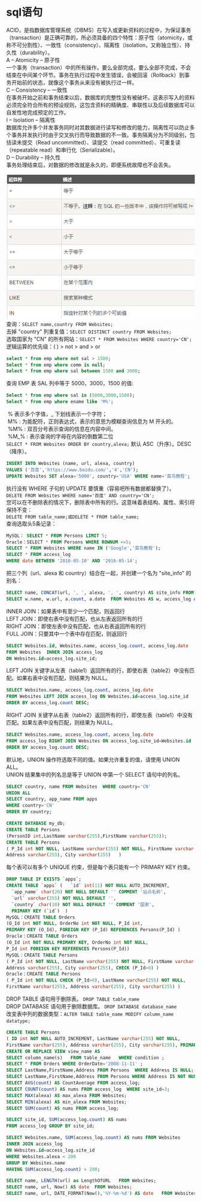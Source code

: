 # sql语句
ACID，是指数据库管理系统（DBMS）在写入或更新资料的过程中，为保证事务（transaction）是正确可靠的，所必须具备的四个特性：原子性（atomicity，或称不可分割性）、一致性（consistency）、隔离性（isolation，又称独立性）、持久性（durability）。  
A – Atomicity – 原子性  
一个事务（transaction）中的所有操作，要么全部完成，要么全部不完成，不会结束在中间某个环节。事务在执行过程中发生错误，会被回滚（Rollback）到事务开始前的状态，就像这个事务从来没有被执行过一样。  
C – Consistency – 一致性  
在事务开始之前和事务结束以后，数据库的完整性没有被破坏。这表示写入的资料必须完全符合所有的预设规则，这包含资料的精确度、串联性以及后续数据库可以自发性地完成预定的工作。  
I – Isolation – 隔离性  
数据库允许多个并发事务同时对其数据进行读写和修改的能力，隔离性可以防止多个事务并发执行时由于交叉执行而导致数据的不一致。事务隔离分为不同级别，包括读未提交（Read uncommitted）、读提交（read committed）、可重复读（repeatable read）和串行化（Serializable）。  
D – Durability – 持久性  
事务处理结束后，对数据的修改就是永久的，即便系统故障也不会丢失。  
<br/>
![yunsuanfu](./image/sql/yunsuanfu.png)  
查询：`SELECT name,country FROM Websites;`  
去掉 "country" 列重复值：`SELECT DISTINCT country FROM Websites;`  
选取国家为 "CN" 的所有网站：`SELECT * FROM Websites WHERE country='CN';`  
逻辑运算的优先级：( ) > not > and  >  or  
```sql
select * from emp where not sal > 1500;
Select * from emp where comm is null;
Select * from emp where sal between 1500 and 3000;
```
查询 EMP 表 SAL 列中等于 5000，3000，1500 的值:  
```sql
Select * from emp where sal in (5000,3000,1500);
Select * from emp where ename like 'M%';
```
 % 表示多个字值，_ 下划线表示一个字符；  
 M% : 为能配符，正则表达式，表示的意思为模糊查询信息为 M 开头的。  
 %M% : 双百分号表示查询的信息在内容中间。  
 %M_% : 表示查询的字母在内容的倒数第二位  
`SELECT * FROM Websites ORDER BY country,alexa;`
默认 ASC（升序）。DESC（降序）。  
```sql
INSERT INTO Websites (name, url, alexa, country) 
VALUES ('百度','https://www.baidu.com/','4','CN');
UPDATE Websites SET alexa='5000', country='USA' WHERE name='菜鸟教程';
```
执行没有 WHERE 子句的 UPDATE 要慎重（容易吧所有数据都替换了）。  
`DELETE FROM Websites WHERE name='百度' AND country='CN';`  
您可以在不删除表的情况下，删除表中所有的行。这意味着表结构、属性、索引将保持不变：  
`DELETE FROM table_name;或DELETE * FROM table_name;`  
查询选取头5条记录：
```sql
MySQL： SELECT * FROM Persons LIMIT 5;
Oracle：SELECT * FROM Persons WHERE ROWNUM <=5;
SELECT * FROM Websites WHERE name IN ('Google','菜鸟教程');
SELECT * FROM access_log
WHERE date BETWEEN '2016-05-10' AND '2016-05-14';
```
把三个列（url、alexa 和 country）结合在一起，并创建一个名为 "site_info" 的别名：
```sql
SELECT name, CONCAT(url, ', ', alexa, ', ', country) AS site_info FROM Websites;
SELECT w.name, w.url, a.count, a.date  FROM Websites AS w, access_log AS a WHERE a.site_id=w.id and w.name="菜鸟教程";
```
INNER JOIN：如果表中有至少一个匹配，则返回行  
LEFT JOIN：即使右表中没有匹配，也从左表返回所有的行  
RIGHT JOIN：即使左表中没有匹配，也从右表返回所有的行  
FULL JOIN：只要其中一个表中存在匹配，则返回行
```sql
SELECT Websites.id, Websites.name, access_log.count, access_log.date
FROM Websites  INNER JOIN access_log
ON Websites.id=access_log.site_id;
```
LEFT JOIN 关键字从左表（table1）返回所有的行，即使右表（table2）中没有匹配。如果右表中没有匹配，则结果为 NULL。
```sql
SELECT Websites.name, access_log.count, access_log.date
FROM Websites LEFT JOIN access_log ON Websites.id=access_log.site_id
ORDER BY access_log.count DESC;
```
RIGHT JOIN 关键字从右表（table2）返回所有的行，即使左表（table1）中没有匹配。如果左表中没有匹配，则结果为 NULL。
```sql
SELECT Websites.name, access_log.count, access_log.date 
FROM access_log RIGHT JOIN Websites ON access_log.site_id=Websites.id 
ORDER BY access_log.count DESC;
```
默认地，UNION 操作符选取不同的值。如果允许重复的值，请使用 UNION ALL。  
UNION 结果集中的列名总是等于 UNION 中第一个 SELECT 语句中的列名。
```sql
SELECT country, name FROM Websites  WHERE country='CN'
UNION ALL
SELECT country, app_name FROM apps
WHERE country='CN'
ORDER BY country;
```
```sql
CREATE DATABASE my_db;
CREATE TABLE Persons
(PersonID int,LastName varchar(255),FirstName varchar(255));
CREATE TABLE Persons
( P_Id int NOT NULL, LastName varchar(255) NOT NULL, FirstName varchar(255),
Address varchar(255), City varchar(255)   )
```
每个表可以有多个 UNIQUE 约束，但是每个表只能有一个 PRIMARY KEY 约束。
```sql
DROP TABLE IF EXISTS `apps`;
CREATE TABLE `apps` (   `id` int(11) NOT NULL AUTO_INCREMENT,
  `app_name` char(20) NOT NULL DEFAULT '' COMMENT '站点名称',
  `url` varchar(255) NOT NULL DEFAULT '',
  `country` char(10) NOT NULL DEFAULT '' COMMENT '国家',
  PRIMARY KEY (`id`)  )
MySQL：CREATE TABLE Orders
(O_Id int NOT NULL, OrderNo int NOT NULL, P_Id int,
PRIMARY KEY (O_Id), FOREIGN KEY (P_Id) REFERENCES Persons(P_Id) )
Oracle：CREATE TABLE Orders
(O_Id int NOT NULL PRIMARY KEY, OrderNo int NOT NULL,
P_Id int FOREIGN KEY REFERENCES Persons(P_Id))
MySQL：CREATE TABLE Persons
( P_Id int NOT NULL, LastName varchar(255) NOT NULL, FirstName varchar(255),
Address varchar(255), City varchar(255), CHECK (P_Id>0) )
Oracle：CREATE TABLE Persons
( P_Id int NOT NULL CHECK (P_Id>0), LastName varchar(255) NOT NULL,
FirstName varchar(255), Address varchar(255), City varchar(255) )
```
DROP TABLE 语句用于删除表。  `DROP TABLE table_name`  
DROP DATABASE 语句用于删除数据库。 `DROP DATABASE database_name`  
改变表中列的数据类型：`ALTER TABLE table_name MODIFY column_name datatype;`  
```sql
CREATE TABLE Persons
( ID int NOT NULL AUTO_INCREMENT, LastName varchar(255) NOT NULL,
FirstName varchar(255), Address varchar(255), City varchar(255), PRIMARY KEY (ID))
CREATE OR REPLACE VIEW view_name AS
SELECT column_name(s)   FROM table_name   WHERE condition ;
SELECT * FROM Orders WHERE OrderDate='2008-11-11' ;
SELECT LastName,FirstName,Address FROM Persons  WHERE Address IS NULL;
SELECT LastName,FirstName,Address FROM Persons WHERE Address IS NOT NULL;
SELECT AVG(count) AS CountAverage FROM access_log;
SELECT COUNT(count) AS nums FROM access_log  WHERE site_id=3;
SELECT MAX(alexa) AS max_alexa FROM Websites;
SELECT MIN(alexa) AS min_alexa FROM Websites;
SELECT SUM(count) AS nums FROM access_log;
```
```sql
SELECT site_id, SUM(access_log.count) AS nums
FROM access_log GROUP BY site_id;
```
```sql
SELECT Websites.name, SUM(access_log.count) AS nums FROM Websites
INNER JOIN access_log
ON Websites.id=access_log.site_id
WHERE Websites.alexa < 200
GROUP BY Websites.name
HAVING SUM(access_log.count) > 200;
```
```sql
SELECT name, LENGTH(url) as LengthOfURL   FROM Websites;
SELECT name, url, Now() AS date  FROM Websites;
SELECT name, url, DATE_FORMAT(Now(),'%Y-%m-%d') AS date   FROM Websites;
```